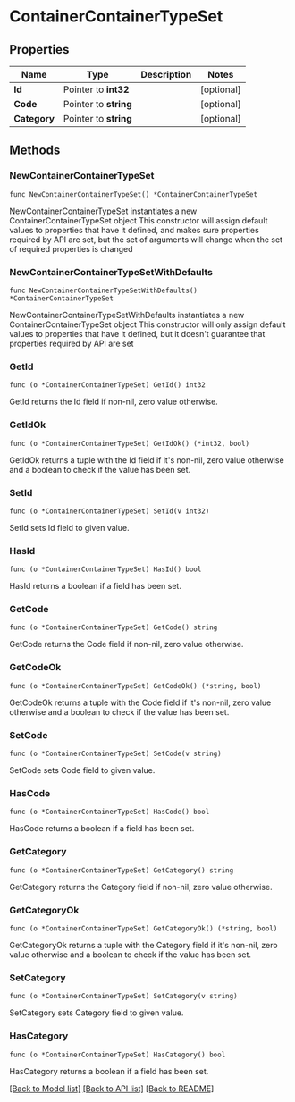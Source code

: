 # ContainerContainerTypeSet

## Properties

Name | Type | Description | Notes
------------ | ------------- | ------------- | -------------
**Id** | Pointer to **int32** |  | [optional] 
**Code** | Pointer to **string** |  | [optional] 
**Category** | Pointer to **string** |  | [optional] 

## Methods

### NewContainerContainerTypeSet

`func NewContainerContainerTypeSet() *ContainerContainerTypeSet`

NewContainerContainerTypeSet instantiates a new ContainerContainerTypeSet object
This constructor will assign default values to properties that have it defined,
and makes sure properties required by API are set, but the set of arguments
will change when the set of required properties is changed

### NewContainerContainerTypeSetWithDefaults

`func NewContainerContainerTypeSetWithDefaults() *ContainerContainerTypeSet`

NewContainerContainerTypeSetWithDefaults instantiates a new ContainerContainerTypeSet object
This constructor will only assign default values to properties that have it defined,
but it doesn't guarantee that properties required by API are set

### GetId

`func (o *ContainerContainerTypeSet) GetId() int32`

GetId returns the Id field if non-nil, zero value otherwise.

### GetIdOk

`func (o *ContainerContainerTypeSet) GetIdOk() (*int32, bool)`

GetIdOk returns a tuple with the Id field if it's non-nil, zero value otherwise
and a boolean to check if the value has been set.

### SetId

`func (o *ContainerContainerTypeSet) SetId(v int32)`

SetId sets Id field to given value.

### HasId

`func (o *ContainerContainerTypeSet) HasId() bool`

HasId returns a boolean if a field has been set.

### GetCode

`func (o *ContainerContainerTypeSet) GetCode() string`

GetCode returns the Code field if non-nil, zero value otherwise.

### GetCodeOk

`func (o *ContainerContainerTypeSet) GetCodeOk() (*string, bool)`

GetCodeOk returns a tuple with the Code field if it's non-nil, zero value otherwise
and a boolean to check if the value has been set.

### SetCode

`func (o *ContainerContainerTypeSet) SetCode(v string)`

SetCode sets Code field to given value.

### HasCode

`func (o *ContainerContainerTypeSet) HasCode() bool`

HasCode returns a boolean if a field has been set.

### GetCategory

`func (o *ContainerContainerTypeSet) GetCategory() string`

GetCategory returns the Category field if non-nil, zero value otherwise.

### GetCategoryOk

`func (o *ContainerContainerTypeSet) GetCategoryOk() (*string, bool)`

GetCategoryOk returns a tuple with the Category field if it's non-nil, zero value otherwise
and a boolean to check if the value has been set.

### SetCategory

`func (o *ContainerContainerTypeSet) SetCategory(v string)`

SetCategory sets Category field to given value.

### HasCategory

`func (o *ContainerContainerTypeSet) HasCategory() bool`

HasCategory returns a boolean if a field has been set.


[[Back to Model list]](../README.md#documentation-for-models) [[Back to API list]](../README.md#documentation-for-api-endpoints) [[Back to README]](../README.md)


